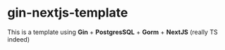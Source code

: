 # gin-nextjs-template

This is a template using **Gin** + **PostgresSQL** + **Gorm** + **NextJS** (really TS indeed)

